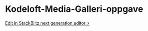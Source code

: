 # Kodeloft-Media-Galleri-oppgave

[Edit in StackBlitz next generation editor ⚡️](https://stackblitz.com/~/github.com/helgeh123/Kodeloft-Media-Galleri-oppgave)
